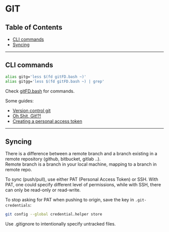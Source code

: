 # GIT

## Table of Contents

- [CLI commands](#cli-commands)
- [Syncing](#syncing)

-------

## CLI commands

```bash
alias gitg='less $(fd gitFD.bash ~)'
alias gitgg='less $(fd gitFD.bash ~) | grep'
```

Check [gitFD.bash](gitFD.bash) for commands.

Some guides:

- [Version control git](https://missing.csail.mit.edu/2020/version-control/)
- [Oh Shit, Git!?!](https://ohshitgit.com/#accidental-commit-master)
- [Creating a personal access token](https://docs.github.com/en/github/authenticating-to-github/keeping-your-account-and-data-secure/creating-a-personal-access-token)

-------

## Syncing

There is a difference between a remote branch and a branch existing in a remote repository (github, bitbucket, gitlab ..).  
Remote branch is a branch in your local machine, mapping to a branch in remote repo.

To sync (push/pull), use either PAT (Personal Access Token) or SSH. With PAT, one could specify different level of permissions, while with SSH, there can only be read-only or read-write.

To stop asking for PAT when pushing to origin, save the key in `.git-credentials`:

```bash
git config --global credential.helper store
```

Use .gitignore to intentionally specify untracked files.
